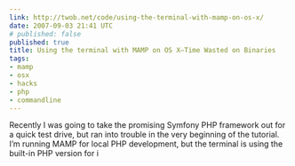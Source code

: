 ```yaml
---
link: http://twob.net/code/using-the-terminal-with-mamp-on-os-x/
date: 2007-09-03 21:41 UTC
# published: false
published: true
title: Using the terminal with MAMP on OS X—Time Wasted on Binaries
tags:
- mamp
- osx
- hacks
- php
- commandline
---
```


Recently I was going to take the promising Symfony PHP framework out for a quick test drive, but ran into trouble in the very beginning of the tutorial. I’m running MAMP for local PHP development, but the terminal is using the built-in PHP version for i
